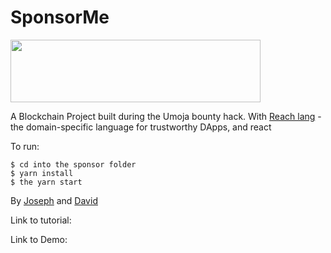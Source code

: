 # SponsorMe
<!-- ![Reach.sh Logo](https://events.reach.sh/hubfs/logo-text-svg-1.svg =100x20) -->
<img src="https://events.reach.sh/hubfs/logo-text-svg-1.svg" width="400" height="100">
<!-- <img src="https://img1.wsimg.com/isteam/ip/d073af45-4be6-4de8-826b-96bdc62ff386/ABA%20Header.jpg" width="100" height="100"> -->

A Blockchain Project built during the Umoja bounty hack.
With [Reach lang](https://github.com/reach-sh/reach-lang) - the domain-specific language for trustworthy DApps, and react

To run: 
```
$ cd into the sponsor folder
$ yarn install
$ the yarn start
```

By [Joseph](https://github.com/adujoseph) and [David](https://github.com/onyedikachi-david)

Link to tutorial: 

Link to Demo:
